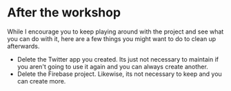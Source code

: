 # After the workshop

While I encourage you to keep playing around with the project and see what you can do with it, here are a few things you might want to do to clean up afterwards.

* Delete the Twitter app you created. Its just not necessary to maintain if you aren't going to use it again and you can always create another.
* Delete the Firebase project. Likewise, its not necessary to keep and you can create more.